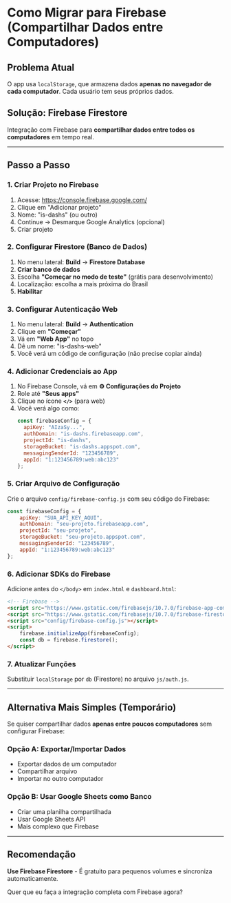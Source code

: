 # Como Migrar para Firebase (Compartilhar Dados entre Computadores)

## Problema Atual
O app usa `localStorage`, que armazena dados **apenas no navegador de cada computador**. Cada usuário tem seus próprios dados.

## Solução: Firebase Firestore
Integração com Firebase para **compartilhar dados entre todos os computadores** em tempo real.

---

## Passo a Passo

### 1. Criar Projeto no Firebase
1. Acesse: https://console.firebase.google.com/
2. Clique em "Adicionar projeto"
3. Nome: "is-dashs" (ou outro)
4. Continue → Desmarque Google Analytics (opcional)
5. Criar projeto

### 2. Configurar Firestore (Banco de Dados)
1. No menu lateral: **Build** → **Firestore Database**
2. **Criar banco de dados**
3. Escolha **"Começar no modo de teste"** (grátis para desenvolvimento)
4. Localização: escolha a mais próxima do Brasil
5. **Habilitar**

### 3. Configurar Autenticação Web
1. No menu lateral: **Build** → **Authentication**
2. Clique em **"Começar"**
3. Vá em **"Web App"** no topo
4. Dê um nome: "is-dashs-web"
5. Você verá um código de configuração (não precise copiar ainda)

### 4. Adicionar Credenciais ao App
1. No Firebase Console, vá em **⚙️ Configurações do Projeto**
2. Role até **"Seus apps"**
3. Clique no ícone **`</>`** (para web)
4. Você verá algo como:
   ```javascript
   const firebaseConfig = {
     apiKey: "AIzaSy...",
     authDomain: "is-dashs.firebaseapp.com",
     projectId: "is-dashs",
     storageBucket: "is-dashs.appspot.com",
     messagingSenderId: "123456789",
     appId: "1:123456789:web:abc123"
   };
   ```

### 5. Criar Arquivo de Configuração
Crie o arquivo `config/firebase-config.js` com seu código do Firebase:

```javascript
const firebaseConfig = {
    apiKey: "SUA_API_KEY_AQUI",
    authDomain: "seu-projeto.firebaseapp.com",
    projectId: "seu-projeto",
    storageBucket: "seu-projeto.appspot.com",
    messagingSenderId: "123456789",
    appId: "1:123456789:web:abc123"
};
```

### 6. Adicionar SDKs do Firebase
Adicione antes do `</body>` em `index.html` e `dashboard.html`:

```html
<!-- Firebase -->
<script src="https://www.gstatic.com/firebasejs/10.7.0/firebase-app-compat.js"></script>
<script src="https://www.gstatic.com/firebasejs/10.7.0/firebase-firestore-compat.js"></script>
<script src="config/firebase-config.js"></script>
<script>
    firebase.initializeApp(firebaseConfig);
    const db = firebase.firestore();
</script>
```

### 7. Atualizar Funções
Substituir `localStorage` por `db` (Firestore) no arquivo `js/auth.js`.

---

## Alternativa Mais Simples (Temporário)

Se quiser compartilhar dados **apenas entre poucos computadores** sem configurar Firebase:

### Opção A: Exportar/Importar Dados
- Exportar dados de um computador
- Compartilhar arquivo
- Importar no outro computador

### Opção B: Usar Google Sheets como Banco
- Criar uma planilha compartilhada
- Usar Google Sheets API
- Mais complexo que Firebase

---

## Recomendação

**Use Firebase Firestore** - É gratuito para pequenos volumes e sincroniza automaticamente.

Quer que eu faça a integração completa com Firebase agora?

